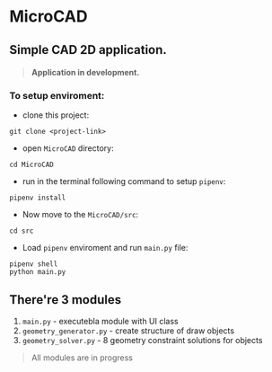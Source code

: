 # MicroCAD


## Simple CAD 2D application.


>#### Application in development.


### To setup enviroment:


* clone this project:
```shell script 
git clone <project-link>
```
* open ```MicroCAD``` directory:
```shell script
cd MicroCAD
```
* run in the terminal following command to setup ```pipenv```:
```shell script
pipenv install
```
* Now move to the ```MicroCAD/src```:
```shell script
cd src
```
* Load ```pipenv``` enviroment and run ```main.py``` file:
```shell script
pipenv shell
python main.py
```
## There're 3 modules
1. ```main.py``` - executebla module with UI class
2. ```geometry_generator.py``` -  create structure of draw objects
3. ```geometry_solver.py``` - 8 geometry constraint solutions for objects
> All modules are in progress